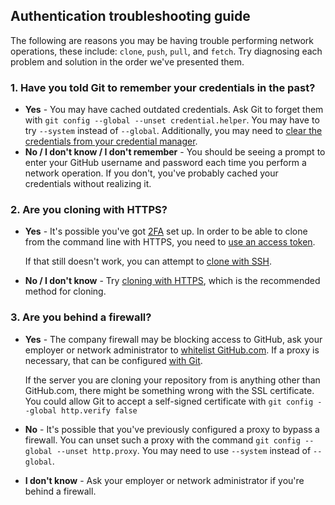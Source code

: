 ## Authentication troubleshooting guide

The following are reasons you may be having trouble performing network operations, these include: `clone`, `push`, `pull`, and `fetch`. Try diagnosing each problem and solution in the order we've presented them.

### 1. Have you told Git to remember your credentials in the past?

- **Yes** - You may have cached outdated credentials. Ask Git to forget them with `git config --global --unset credential.helper`. You may have to try `--system` instead of `--global`. Additionally, you may need to [clear the credentials from your credential manager](./App_clean_loaner_pc).
- **No / I don't know / I don't remember** - You should be seeing a prompt to enter your GitHub username and password each time you perform a network operation. If you don't, you've probably cached your credentials without realizing it.

### 2. Are you cloning with HTTPS?

- **Yes** - It's possible you've got [2FA](https://help.github.com/articles/about-two-factor-authentication/) set up. In order to be able to clone from the command line with HTTPS, you need to [use an access token](https://help.github.com/articles/creating-an-access-token-for-command-line-use/).

  If that still doesn't work, you can attempt to [clone with SSH](https://help.github.com/articles/which-remote-url-should-i-use/#cloning-with-ssh-urls).

- **No / I don't know** - Try [cloning with HTTPS](https://help.github.com/articles/which-remote-url-should-i-use/#cloning-with-https-urls-recommended), which is the recommended method for cloning.

### 3. Are you behind a firewall?

- **Yes** - The company firewall may be blocking access to GitHub, ask your employer or network administrator to [whitelist GitHub.com](https://help.github.com/articles/troubleshooting-connectivity-problems/). If a proxy is necessary, that can be configured [with Git](https://git-scm.com/docs/git-config#git-config-httpproxy).

  If the server you are cloning your repository from is anything other than GitHub.com, there might be something wrong with the SSL certificate. You could allow Git to accept a self-signed certificate with `git config --global http.verify false`

- **No** - It's possible that you've previously configured a proxy to bypass a firewall. You can unset such a proxy with the command `git config --global --unset http.proxy`. You may need to use `--system` instead of `--global`.

- **I don't know** - Ask your employer or network administrator if you're behind a firewall.
